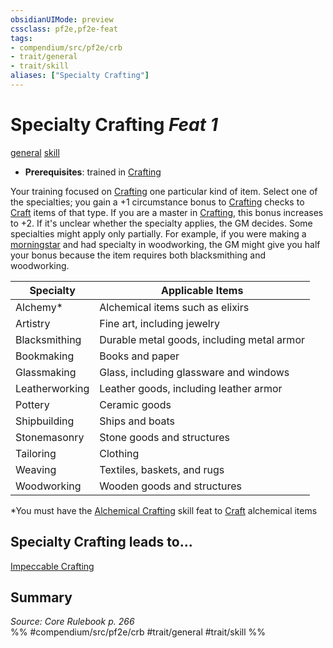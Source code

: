 ```yaml
---
obsidianUIMode: preview
cssclass: pf2e,pf2e-feat
tags:
- compendium/src/pf2e/crb
- trait/general
- trait/skill
aliases: ["Specialty Crafting"]
---
```

# Specialty Crafting  *Feat 1*  
[general](../../Rules/traits/general.md)  [skill](../../Rules/traits/skill.md)  

- **Prerequisites**: trained in [Crafting](../skills.md#Crafting)

Your training focused on [Crafting](../skills.md#Crafting) one particular kind of item. Select one of the specialties; you gain a +1 circumstance bonus to [Crafting](../skills.md#Crafting) checks to [Craft](../../Rules/actions/craft.md) items of that type. If you are a master in [Crafting](../skills.md#Crafting), this bonus increases to +2. If it's unclear whether the specialty applies, the GM decides. Some specialties might apply only partially. For example, if you were making a [morningstar](../equipment/items/morningstar.md) and had specialty in woodworking, the GM might give you half your bonus because the item requires both blacksmithing and woodworking.

| Specialty | Applicable Items |
|-----------|------------------|
| Alchemy* | Alchemical items such as elixirs |
| Artistry | Fine art, including jewelry |
| Blacksmithing | Durable metal goods, including metal armor |
| Bookmaking | Books and paper |
| Glassmaking | Glass, including glassware and windows |
| Leatherworking | Leather goods, including leather armor |
| Pottery | Ceramic goods |
| Shipbuilding | Ships and boats |
| Stonemasonry | Stone goods and structures |
| Tailoring | Clothing |
| Weaving | Textiles, baskets, and rugs |
| Woodworking | Wooden goods and structures |

*You must have the [Alchemical Crafting](alchemical-crafting.md) skill feat to [Craft](../../Rules/actions/craft.md) alchemical items

## Specialty Crafting leads to...

[Impeccable Crafting](impeccable-crafting.md)

## Summary

*Source: Core Rulebook p. 266*  
%% #compendium/src/pf2e/crb #trait/general #trait/skill %%